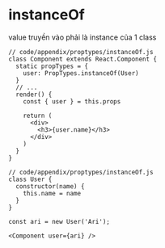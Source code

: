 # instanceOf
value truyền vào phải là instance của 1 class
```tsx{4}
// code/appendix/proptypes/instanceOf.js
class Component extends React.Component {
  static propTypes = {
    user: PropTypes.instanceOf(User)
  }
  // ...
  render() {
    const { user } = this.props

    return (
      <div>
        <h3>{user.name}</h3>
      </div>
    )
  }
}
```
```tsx
// code/appendix/proptypes/instanceOf.js
class User {
  constructor(name) {
    this.name = name
  }
}
```
```tsx
const ari = new User('Ari');

<Component user={ari} />
```